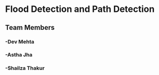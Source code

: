 # Flood Detection and Path Detection

## Team Members

### -Dev Mehta

### -Astha Jha

### -Shailza Thakur

